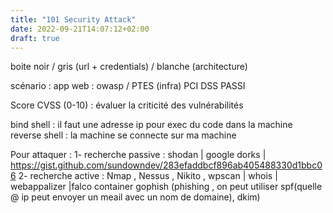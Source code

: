 ```yaml
---
title: "101 Security Attack"
date: 2022-09-21T14:07:12+02:00
draft: true
---
```


boite noir / gris (url + credentials) / blanche (architecture)

scénario :
app web : owasp / PTES (infra)
PCI DSS
PASSI

Score CVSS (0-10) : évaluer la criticité des vulnérabilités

bind shell : il faut une adresse ip pour exec du code dans la machine
reverse shell : la machine se connecte sur ma machine

Pour attaquer :
1- recherche passive : shodan | google dorks | https://gist.github.com/sundowndev/283efaddbcf896ab405488330d1bbc06
2- recherche active : Nmap , Nessus , Nikito , wpscan | whois | webappalizer |falco container
gophish (phishing , on peut utiliser spf(quelle @ ip peut envoyer un meail avec un nom de domaine), dkim)
